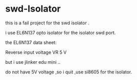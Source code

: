 # swd-Isolator

this is a fail project for the swd isolator .


i use EL6N137 opto isolator for the isolator swd port.


the EL6N137 data sheet:


Reverse input voltage VR 5 V


but i use jlinker edu mini ..


do not have 5V voltage ,so i quit ,use si8605 for the isolator.
